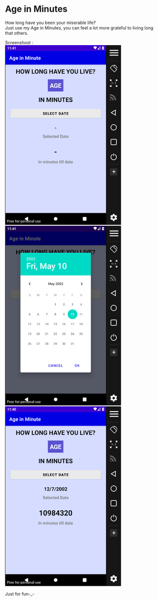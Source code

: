 # Age in Minutes

How long have you been your miserable life?  
Just use my Age in Minutes, you can feel a lot more grateful to living long that others.  
   
Screenshoot :   
<img src="/ss0.png">
<img src="/ss1.5.png">
<img src="/ss1.png">
  
Just for fun-_-
  
